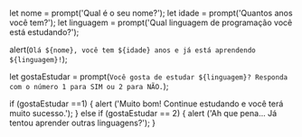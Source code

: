 
let nome = prompt('Qual é o seu nome?');
let idade = prompt('Quantos anos você tem?');
let linguagem = prompt('Qual linguagem de programação você está estudando?');

alert(`Olá ${nome}, você tem ${idade} anos e já está aprendendo ${linguagem}!`);

let gostaEstudar = prompt(`Você gosta de estudar ${linguagem}? Responda com o número 1 para SIM ou 2 para NÃO.`);

if (gostaEstudar ==1) {
    alert ('Muito bom! Continue estudando e você terá muito sucesso.');
} else if (gostaEstudar == 2) {
    alert ('Ah que pena... Já tentou aprender outras linguagens?');
}